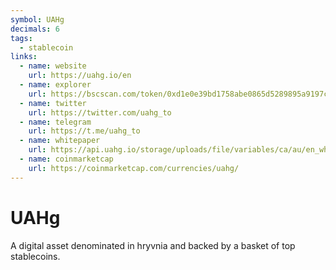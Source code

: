 ```yaml
---
symbol: UAHg
decimals: 6
tags:
  - stablecoin
links:
  - name: website
    url: https://uahg.io/en
  - name: explorer
    url: https://bscscan.com/token/0xd1e0e39bd1758abe0865d5289895a9197c6cd549
  - name: twitter
    url: https://twitter.com/uahg_to
  - name: telegram
    url: https://t.me/uahg_to
  - name: whitepaper
    url: https://api.uahg.io/storage/uploads/file/variables/ca/au/en_whitepaper.pdf
  - name: coinmarketcap
    url: https://coinmarketcap.com/currencies/uahg/
---
```


# UAHg

A digital asset denominated in hryvnia and backed by a basket of top stablecoins.
